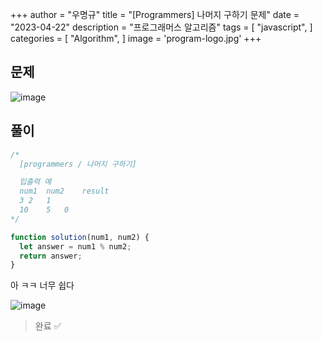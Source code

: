 +++
author = "우명규"
title = "[Programmers] 나머지 구하기 문제"
date = "2023-04-22"
description = "프로그래머스 알고리즘"
tags = [
    "javascript",
]
categories = [
    "Algorithm",
]
image = 'program-logo.jpg'
+++

<!--more-->

## 문제

![image](https://user-images.githubusercontent.com/67165016/233772264-ec786573-b8fa-47c3-bb50-8ae4566440ba.png)

## 풀이

```javascript
/*
  [programmers / 나머지 구하기]

  입출력 예
  num1	num2	result
  3	2	1
  10	5	0
*/

function solution(num1, num2) {
  let answer = num1 % num2;
  return answer;
}
```

아 ㅋㅋ 너무 쉽다

![image](https://user-images.githubusercontent.com/67165016/233772533-e9485dbc-b00e-4823-a316-36f152690487.png)

> 완료 ✅
